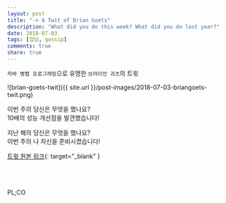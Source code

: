 ```yaml
---
layout: post
title: "-> A Twit of Brian Goets"
description: "What did you do this week? What did you do last year?"
date: 2018-07-03
tags: [잡담, gossip]
comments: true
share: true
---
```

`자바 병렬 프로그래밍`으로 유명한 `브라이언 괴츠`의 트윗 

![brian-goets-twit]({{ site.url }}/post-images/2018-07-03-briangoets-twit.png)

이번 주의 당신은 무엇을 했나요?  
10배의 성능 개선점을 발견했습니다!

지난 해의 당신은 무엇을 했나요?  
이번 주의 나 자신을 준비시켰습니다!

[트윗 원본 링크](https://twitter.com/BrianGoetz/status/1004774585122873344){: target="_blank" }

<br><br><br>
PL;CO
